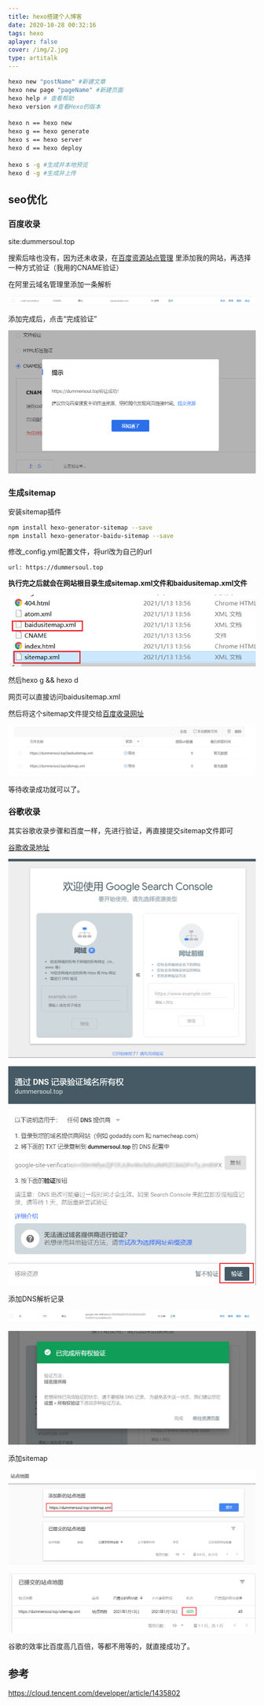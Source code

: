 ```yaml
---
title: hexo搭建个人博客
date: 2020-10-28 00:32:16
tags: hexo
aplayer: false
cover: /img/2.jpg
type: artitalk
---
```




```bash
hexo new "postName" #新建文章 
hexo new page "pageName" #新建页面
hexo help # 查看帮助 
hexo version #查看Hexo的版本

hexo n == hexo new 
hexo g == hexo generate 
hexo s == hexo server 
hexo d == hexo deploy

hexo s -g #生成并本地预览 
hexo d -g #生成并上传
```





## seo优化

### 百度收录

site:dummersoul.top

搜索后啥也没有，因为还未收录，在[百度资源站点管理](https://ziyuan.baidu.com/site/siteadd#/) 里添加我的网站，再选择一种方式验证（我用的CNAME验证）



在阿里云域名管理里添加一条解析

![image-20210113132605714](https://raw.githubusercontent.com/dummersoul/Picture/main/img/image-20210113132605714.png)

添加完成后，点击“完成验证”

![image-20210113132545741](https://raw.githubusercontent.com/dummersoul/Picture/main/img/image-20210113132545741.png)

### 生成sitemap

安装sitemap插件

```bash
npm install hexo-generator-sitemap --save     
npm install hexo-generator-baidu-sitemap --save
```

修改_config.yml配置文件，将url改为自己的url

```
url: https://dummersoul.top
```

**执行完之后就会在网站根目录生成sitemap.xml文件和baidusitemap.xml文件**

![image-20210113152149761](https://raw.githubusercontent.com/dummersoul/Picture/main/img/image-20210113152149761.png)

然后hexo g && hexo d 

网页可以直接访问baidusitemap.xml

然后将这个sitemap文件提交给[百度收录网址](https://ziyuan.baidu.com/linksubmit/index?site=https://dummersoul.top/)

![image-20210113140716156](https://raw.githubusercontent.com/dummersoul/Picture/main/img/image-20210113140716156.png)

等待收录成功就可以了。



### 谷歌收录

其实谷歌收录步骤和百度一样，先进行验证，再直接提交sitemap文件即可

[谷歌收录地址](https://www.google.com/webmasters/tools/home?hl=zh-CN)

![image-20210113152649434](https://raw.githubusercontent.com/dummersoul/Picture/main/img/image-20210113152649434.png)

![image-20210113152737430](https://raw.githubusercontent.com/dummersoul/Picture/main/img/image-20210113152737430.png)

添加DNS解析记录

![image-20210113153002998](https://raw.githubusercontent.com/dummersoul/Picture/main/img/image-20210113153002998.png)

![image-20210113152906340](https://raw.githubusercontent.com/dummersoul/Picture/main/img/image-20210113152906340.png)

添加sitemap

![image-20210113153156720](https://raw.githubusercontent.com/dummersoul/Picture/main/img/image-20210113153156720.png)

![image-20210113153237254](https://raw.githubusercontent.com/dummersoul/Picture/main/img/image-20210113153237254.png)

谷歌的效率比百度高几百倍，等都不用等的，就直接成功了。



## 参考

https://cloud.tencent.com/developer/article/1435802